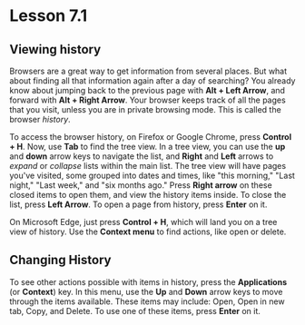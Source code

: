 # Lesson 7.1

## Viewing history

Browsers are a great way to get information from several places. But
what about finding all that information again after a day of
searching? You already know about jumping back to the previous page
with **Alt + Left Arrow**, and forward with **Alt + Right Arrow**.
Your browser keeps track of all the pages that you visit, unless you
are in private browsing mode. This is called the browser *history*.

To access the browser history, on Firefox or Google Chrome, press
**Control + H**. Now, use **Tab** to find the tree view. In a tree view,
you can use the **up** and **down** arrow keys to navigate the list, and
**Right** and **Left** arrows to *expand* or *collapse* lists within the
main list. The tree view will have pages you've visited, some grouped
into dates and times, like "this morning," "Last night," "Last week,"
and "six months ago." Press **Right arrow** on these closed items to
open them, and view the history items inside. To close the list, press
**Left Arrow**. To open a page from history, press **Enter** on it.

On Microsoft Edge, just press **Control + H**, which will land you on a tree
view of history. Use the **Context menu**  to find actions, like open or delete.

## Changing History

To see other actions possible with items in history, press the
**Applications** (or **Context**) key. In this menu, use the **Up** and
**Down** arrow keys to move through the items available. These items may
include: Open, Open in new tab, Copy, and Delete. To use one of these
items, press **Enter** on it.
